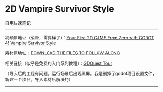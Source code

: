 # 2D Vampire Survivor Style

自用快速笔记

---

视频原地址（油管，需要梯子）：[Your First 2D GAME From Zero with GODOT 4! Vampire Survivor Style](https://www.youtube.com/watch?v=GwCiGixlqiU)

素材原地址：[DOWNLOAD THE FILES TO FOLLOW ALONG](https://www.gdquest.com/tutorial/godot/2d/first-2d-game-godot-4/) 

相关链接（似乎是免费的入门系列教程）：[GDQuest Tour](https://www.gdquest.com/tutorial/godot/learning-paths/godot-tours-101/)

（导入后的工程有问题，运行场景后出现黑屏。我是删掉了godot项目设置文件，新建一个项目，导入素材后解决的）

---